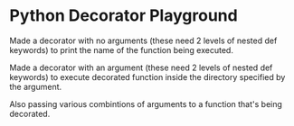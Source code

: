 # Python Decorator Playground

Made a decorator with no arguments (these need 2 levels of nested def keywords)
to print the name of the function being executed.

Made a decorator with an argument (these need 2 levels of nested def keywords)
to execute decorated function inside the directory specified by the argument.

Also passing various combintions of arguments to a function that's being
decorated.
